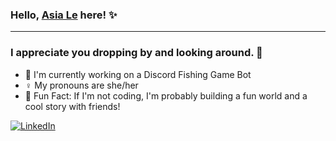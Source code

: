 ### Hello, [Asia Le](https://le-as-a.github.io/) here! ✨ 

---

### I appreciate you dropping by and looking around. 💖 

- 👾 I'm currently working on a Discord Fishing Game Bot
- ♀️ My pronouns are she/her
- 🐉 Fun Fact: If I'm not coding, I'm probably building a fun world and a cool story with friends!

[![LinkedIn](https://img.shields.io/badge/linkedin-%230077B5.svg?style=for-the-badge&logo=linkedin&logoColor=white)](https://www.linkedin.com/in/asia-le-073860103/) 


<!--
**le-as-a/le-as-a** is a ✨ _special_ ✨ repository because its `README.md` (this file) appears on your GitHub profile.

Here are some ideas to get you started:

- 🔭 I’m currently working on ...
- 🌱 I’m currently learning ...
- 👯 I’m looking to collaborate on ...
- 🤔 I’m looking for help with ...
- 💬 Ask me about ...
- 📫 How to reach me: ...
- 😄 Pronouns: ...
- ⚡ Fun fact: ...
-->
